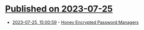 # [Published on 2023-07-25](index.md)

* [2023-07-25, 15:00:59](https://lobste.rs/s/u10nkc/honey_encrypted_password_managers) - [Honey Encrypted Password Managers](https://stiankri.substack.com/p/honey-encrypted-password-managers)
